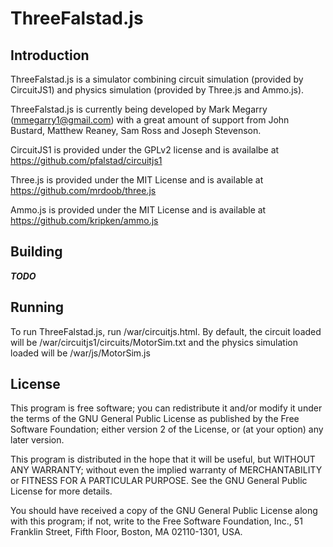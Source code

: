 # ThreeFalstad.js

## Introduction

ThreeFalstad.js is a simulator combining circuit simulation (provided by CircuitJS1) and physics simulation (provided by Three.js and Ammo.js). 

ThreeFalstad.js is currently being developed by Mark Megarry (mmegarry1@gmail.com) with a great amount of support from John Bustard, Matthew Reaney, Sam Ross and Joseph Stevenson.

CircuitJS1 is provided under the GPLv2 license and is availalbe at https://github.com/pfalstad/circuitjs1

Three.js is provided under the MIT License and is available at https://github.com/mrdoob/three.js 

Ammo.js is provided under the MIT License and is available at https://github.com/kripken/ammo.js

## Building
***TODO***

## Running
To run ThreeFalstad.js, run /war/circuitjs.html.  By default, the circuit loaded will be /war/circuitjs1/circuits/MotorSim.txt and the physics simulation loaded will be /war/js/MotorSim.js


## License

This program is free software; you can redistribute it and/or
modify it under the terms of the GNU General Public License
as published by the Free Software Foundation; either version 2
of the License, or (at your option) any later version.

This program is distributed in the hope that it will be useful,
but WITHOUT ANY WARRANTY; without even the implied warranty of
MERCHANTABILITY or FITNESS FOR A PARTICULAR PURPOSE.  See the
GNU General Public License for more details.

You should have received a copy of the GNU General Public License
along with this program; if not, write to the Free Software
Foundation, Inc., 51 Franklin Street, Fifth Floor, Boston, MA  02110-1301, USA.
